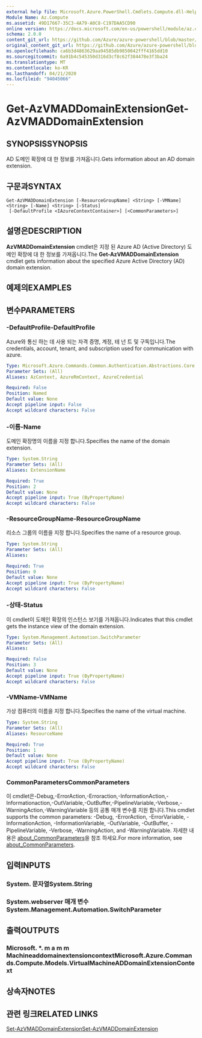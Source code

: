 ```yaml
---
external help file: Microsoft.Azure.PowerShell.Cmdlets.Compute.dll-Help.xml
Module Name: Az.Compute
ms.assetid: 49D17667-35C3-4A79-A0C8-C197DAA5CD90
online version: https://docs.microsoft.com/en-us/powershell/module/az.compute/get-azvmaddomainextension
schema: 2.0.0
content_git_url: https://github.com/Azure/azure-powershell/blob/master/src/Compute/Compute/help/Get-AzVMADDomainExtension.md
original_content_git_url: https://github.com/Azure/azure-powershell/blob/master/src/Compute/Compute/help/Get-AzVMADDomainExtension.md
ms.openlocfilehash: ca6b3d4863629aa94585db9850042fff4165dd10
ms.sourcegitcommit: 6a91b4c545350d316d3cf8c62f384478e3f3ba24
ms.translationtype: MT
ms.contentlocale: ko-KR
ms.lasthandoff: 04/21/2020
ms.locfileid: "94045066"
---
```

# <span data-ttu-id="147c8-101">Get-AzVMADDomainExtension</span><span class="sxs-lookup"><span data-stu-id="147c8-101">Get-AzVMADDomainExtension</span></span>

## <span data-ttu-id="147c8-102">SYNOPSIS</span><span class="sxs-lookup"><span data-stu-id="147c8-102">SYNOPSIS</span></span>
<span data-ttu-id="147c8-103">AD 도메인 확장에 대 한 정보를 가져옵니다.</span><span class="sxs-lookup"><span data-stu-id="147c8-103">Gets information about an AD domain extension.</span></span>

## <span data-ttu-id="147c8-104">구문과</span><span class="sxs-lookup"><span data-stu-id="147c8-104">SYNTAX</span></span>

```
Get-AzVMADDomainExtension [-ResourceGroupName] <String> [-VMName] <String> [-Name] <String> [-Status]
 [-DefaultProfile <IAzureContextContainer>] [<CommonParameters>]
```

## <span data-ttu-id="147c8-105">설명은</span><span class="sxs-lookup"><span data-stu-id="147c8-105">DESCRIPTION</span></span>
<span data-ttu-id="147c8-106">**AzVMADDomainExtension** cmdlet은 지정 된 Azure AD (Active Directory) 도메인 확장에 대 한 정보를 가져옵니다.</span><span class="sxs-lookup"><span data-stu-id="147c8-106">The **Get-AzVMADDomainExtension** cmdlet gets information about the specified Azure Active Directory (AD) domain extension.</span></span>

## <span data-ttu-id="147c8-107">예제의</span><span class="sxs-lookup"><span data-stu-id="147c8-107">EXAMPLES</span></span>

## <span data-ttu-id="147c8-108">변수</span><span class="sxs-lookup"><span data-stu-id="147c8-108">PARAMETERS</span></span>

### <span data-ttu-id="147c8-109">-DefaultProfile</span><span class="sxs-lookup"><span data-stu-id="147c8-109">-DefaultProfile</span></span>
<span data-ttu-id="147c8-110">Azure와 통신 하는 데 사용 되는 자격 증명, 계정, 테 넌 트 및 구독입니다.</span><span class="sxs-lookup"><span data-stu-id="147c8-110">The credentials, account, tenant, and subscription used for communication with azure.</span></span>

```yaml
Type: Microsoft.Azure.Commands.Common.Authentication.Abstractions.Core.IAzureContextContainer
Parameter Sets: (All)
Aliases: AzContext, AzureRmContext, AzureCredential

Required: False
Position: Named
Default value: None
Accept pipeline input: False
Accept wildcard characters: False
```

### <span data-ttu-id="147c8-111">-이름</span><span class="sxs-lookup"><span data-stu-id="147c8-111">-Name</span></span>
<span data-ttu-id="147c8-112">도메인 확장명의 이름을 지정 합니다.</span><span class="sxs-lookup"><span data-stu-id="147c8-112">Specifies the name of the domain extension.</span></span>

```yaml
Type: System.String
Parameter Sets: (All)
Aliases: ExtensionName

Required: True
Position: 2
Default value: None
Accept pipeline input: True (ByPropertyName)
Accept wildcard characters: False
```

### <span data-ttu-id="147c8-113">-ResourceGroupName</span><span class="sxs-lookup"><span data-stu-id="147c8-113">-ResourceGroupName</span></span>
<span data-ttu-id="147c8-114">리소스 그룹의 이름을 지정 합니다.</span><span class="sxs-lookup"><span data-stu-id="147c8-114">Specifies the name of a resource group.</span></span>

```yaml
Type: System.String
Parameter Sets: (All)
Aliases:

Required: True
Position: 0
Default value: None
Accept pipeline input: True (ByPropertyName)
Accept wildcard characters: False
```

### <span data-ttu-id="147c8-115">-상태</span><span class="sxs-lookup"><span data-stu-id="147c8-115">-Status</span></span>
<span data-ttu-id="147c8-116">이 cmdlet이 도메인 확장의 인스턴스 보기를 가져옵니다.</span><span class="sxs-lookup"><span data-stu-id="147c8-116">Indicates that this cmdlet gets the instance view of the domain extension.</span></span>

```yaml
Type: System.Management.Automation.SwitchParameter
Parameter Sets: (All)
Aliases:

Required: False
Position: 3
Default value: None
Accept pipeline input: True (ByPropertyName)
Accept wildcard characters: False
```

### <span data-ttu-id="147c8-117">-VMName</span><span class="sxs-lookup"><span data-stu-id="147c8-117">-VMName</span></span>
<span data-ttu-id="147c8-118">가상 컴퓨터의 이름을 지정 합니다.</span><span class="sxs-lookup"><span data-stu-id="147c8-118">Specifies the name of the virtual machine.</span></span>

```yaml
Type: System.String
Parameter Sets: (All)
Aliases: ResourceName

Required: True
Position: 1
Default value: None
Accept pipeline input: True (ByPropertyName)
Accept wildcard characters: False
```

### <span data-ttu-id="147c8-119">CommonParameters</span><span class="sxs-lookup"><span data-stu-id="147c8-119">CommonParameters</span></span>
<span data-ttu-id="147c8-120">이 cmdlet은-Debug,-ErrorAction,-Erroraction,-InformationAction,-Informationaction,-OutVariable,-OutBuffer,-PipelineVariable,-Verbose,-WarningAction,-WarningVariable 등의 공통 매개 변수를 지원 합니다.</span><span class="sxs-lookup"><span data-stu-id="147c8-120">This cmdlet supports the common parameters: -Debug, -ErrorAction, -ErrorVariable, -InformationAction, -InformationVariable, -OutVariable, -OutBuffer, -PipelineVariable, -Verbose, -WarningAction, and -WarningVariable.</span></span> <span data-ttu-id="147c8-121">자세한 내용은 [about_CommonParameters](http://go.microsoft.com/fwlink/?LinkID=113216)을 참조 하세요.</span><span class="sxs-lookup"><span data-stu-id="147c8-121">For more information, see [about_CommonParameters](http://go.microsoft.com/fwlink/?LinkID=113216).</span></span>

## <span data-ttu-id="147c8-122">입력</span><span class="sxs-lookup"><span data-stu-id="147c8-122">INPUTS</span></span>

### <span data-ttu-id="147c8-123">System. 문자열</span><span class="sxs-lookup"><span data-stu-id="147c8-123">System.String</span></span>

### <span data-ttu-id="147c8-124">System.webserver 매개 변수</span><span class="sxs-lookup"><span data-stu-id="147c8-124">System.Management.Automation.SwitchParameter</span></span>

## <span data-ttu-id="147c8-125">출력</span><span class="sxs-lookup"><span data-stu-id="147c8-125">OUTPUTS</span></span>

### <span data-ttu-id="147c8-126">Microsoft. \*. m a m m Machineaddomainextensioncontext</span><span class="sxs-lookup"><span data-stu-id="147c8-126">Microsoft.Azure.Commands.Compute.Models.VirtualMachineADDomainExtensionContext</span></span>

## <span data-ttu-id="147c8-127">상속자</span><span class="sxs-lookup"><span data-stu-id="147c8-127">NOTES</span></span>

## <span data-ttu-id="147c8-128">관련 링크</span><span class="sxs-lookup"><span data-stu-id="147c8-128">RELATED LINKS</span></span>

[<span data-ttu-id="147c8-129">Set-AzVMADDomainExtension</span><span class="sxs-lookup"><span data-stu-id="147c8-129">Set-AzVMADDomainExtension</span></span>](./Set-AzVMADDomainExtension.md)


